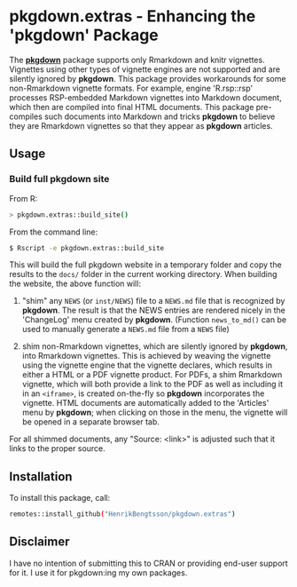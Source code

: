 # pkgdown.extras - Enhancing the 'pkgdown' Package

The **[pkgdown]** package supports only Rmarkdown and knitr vignettes.  Vignettes using other types of vignette engines are not supported and are silently ignored by **pkgdown**. This package provides workarounds for some non-Rmarkdown vignette formats. For example, engine 'R.rsp::rsp' processes RSP-embedded Markdown vignettes into Markdown document, which then are compiled into final HTML documents. This package pre-compiles such documents into Markdown and tricks **pkgdown** to believe they are Rmarkdown vignettes so that they appear as **pkgdown** articles.


## Usage

### Build full pkgdown site

From R:

```sh
> pkgdown.extras::build_site()
```

From the command line:

```sh
$ Rscript -e pkgdown.extras::build_site
```


This will build the full pkgdown website in a temporary folder and copy the results to the `docs/` folder in the current working directory.  When building the website, the above function will:

1. "shim" any `NEWS` (or `inst/NEWS`) file to a `NEWS.md` file that is recognized by **pkgdown**.  The result is that the NEWS entries are rendered nicely in the 'ChangeLog' menu created by **pkgdown**.  (Function `news_to_md()` can be used to manually generate a `NEWS.md` file from a `NEWS` file)

2. shim non-Rmarkdown vignettes, which are silently ignored by **pkgdown**, into Rmarkdown vignettes.  This is achieved by weaving the vignette using the vignette engine that the vignette declares, which results in either a HTML or a PDF vignette product.  For PDFs, a shim Rmarkdown vignette, which will both provide a link to the PDF as well as including it in an `<iframe>`, is created on-the-fly so **pkgdown** incorporates the vignette.  HTML documents are automatically added to the 'Articles' menu by **pkgdown**; when clicking on those in the menu, the vignette will be opened in a separate browser tab.

For all shimmed documents, any "Source: &lt;link&gt;" is adjusted such that it links to the proper source.


## Installation

To install this package, call:

```sh
remotes::install_github("HenrikBengtsson/pkgdown.extras")
```


## Disclaimer

I have no intention of submitting this to CRAN or providing end-user support
for it.  I use it for pkgdown:ing my own packages.


[pkgdown]: https://cran.r-project.org/packagee=pkgdown
